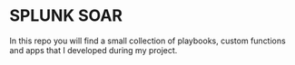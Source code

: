 <h1>SPLUNK SOAR</h1>
In this repo you will find a small collection of playbooks, custom functions and apps that I developed during my project.

